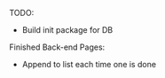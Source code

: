 TODO:
  - Build init package for DB

Finished Back-end Pages:
  - Append to list each time one is done
